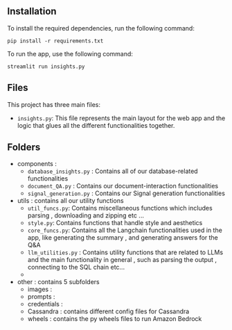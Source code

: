 
## Installation

To install the required dependencies, run the following command:

`pip install -r requirements.txt`


To run the app, use the following command:

`streamlit run insights.py`


## Files

This project has three main files:

- `insights.py`: This file represents the  main layout for the web app and the logic that glues all the different functionalities together.


## Folders
- components :
  - `database_insights.py` : Contains all of our database-related functionalities
  - `document_QA.py` : Contains our document-interaction functionalities
  - `signal_generation.py` : Contains our Signal generation functionalities
- utils : contains all our utility functions
  - `util_funcs.py`: Contains miscellaneous functions which includes parsing , downloading and zipping etc ...
  - `style.py`: Contains functions that handle style and aesthetics
  - `core_funcs.py`:  Contains all the Langchain functionalities used in the app, like generating the summary , and generating answers for the Q&A
  - `llm_utilities.py` : Contains utility functions that are related to LLMs and the main functionality in general , such as parsing the output , connecting to the SQL chain etc...
  -  
- other : contains 5 subfolders
  - images :
  - prompts :
  - credentials :
  - Cassandra : contains different config files for Cassandra
  - wheels : contains the py wheels files to run Amazon Bedrock
  



